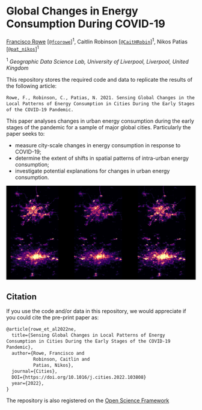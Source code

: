 # Global Changes in Energy Consumption During COVID-19

[Francisco Rowe](http://www.franciscorowe.com) [[`@fcorowe`](http://twitter.com/fcorowe)]<sup>1</sup>, Caitlin Robinson [[`@CaitHRobin`](https://twitter.com/CaitHRobin)]<sup>1</sup>, Nikos Patias [[`@pat_nikos`](https://twitter.com/pat_nikos)]<sup>1</sup>

<sup>1</sup> *Geographic Data Science Lab, University of Liverpool, Liverpool, United Kingdom*

This repository stores the required code and data to replicate the results of the following article:

```
Rowe, F., Robinson, C., Patias, N. 2021. Sensing Global Changes in the Local Patterns of Energy Consumption in Cities During the Early Stages of the COVID-19 Pandemic.
```

This paper analyses changes in urban energy consumption during the early stages of the pandemic for a sample of major global cities. Particularly the paper seeks to:
* measure city-scale changes in energy consumption in response to COVID-19;
* determine the extent of shifts in spatial patterns of intra-urban energy consumption;
* investigate potential explanations for changes in urban energy consumption.

![](figs/wuhan_singapore_dec-feb.png)

## Citation

If you use the code and/or data in this repository, we would appreciate if you could cite the pre-print paper as:

```
@article{rowe_et_al2022ne,
  title={Sensing Global Changes in Local Patterns of Energy Consumption in Cities During the Early Stages of the COVID-19 Pandemic},
  author={Rowe, Francisco and 
          Robinson, Caitlin and 
          Patias, Nikos},
  journal={Cities},
  DOI={https://doi.org/10.1016/j.cities.2022.103808}
  year={2022},
}
```

The repository is also registered on the [Open Science Framework](https://doi.org/10.17605/OSF.IO/P74QR)
